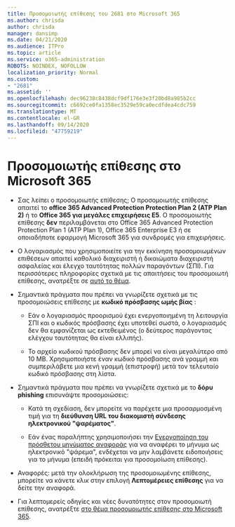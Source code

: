 ```yaml
---
title: Προσομοιωτής επίθεσης του 2681 στο Microsoft 365
ms.author: chrisda
author: chrisda
manager: dansimp
ms.date: 04/21/2020
ms.audience: ITPro
ms.topic: article
ms.service: o365-administration
ROBOTS: NOINDEX, NOFOLLOW
localization_priority: Normal
ms.custom:
- "2681"
ms.assetid: ''
ms.openlocfilehash: dec96238c8438dcf9df176e3e3f20bd8a985b2cc
ms.sourcegitcommit: c6692ce0fa1358ec3529e59ca0ecdfdea4cdc759
ms.translationtype: MT
ms.contentlocale: el-GR
ms.lasthandoff: 09/14/2020
ms.locfileid: "47759219"
---
```

# <a name="attack-simulator-in-microsoft-365"></a>Προσομοιωτής επίθεσης στο Microsoft 365

- Σας λείπει ο προσομοιωτής επίθεσης; Ο προσομοιωτής επίθεσης απαιτεί το **office 365 Advanced Protection Protection Plan 2 (ATP Plan 2)** ή το **Office 365 για μεγάλες επιχειρήσεις E5**. Ο προσομοιωτής επίθεσης **δεν** περιλαμβάνεται στο Office 365 Advanced Protection Protection Plan 1 (ATP Plan 1), Office 365 Enterprise E3 ή σε οποιαδήποτε εφαρμογή Microsoft 365 για συνδρομές για επιχειρήσεις.

- Ο λογαριασμός που χρησιμοποιείτε για την εκκίνηση προσομοιωμένων επιθέσεων απαιτεί καθολικό διαχειριστή ή δικαιώματα διαχειριστή ασφαλείας και έλεγχο ταυτότητας πολλών παραγόντων (ΣΠΙ). Για περισσότερες πληροφορίες σχετικά με τις απαιτήσεις του προσομοιωτή επίθεσης, ανατρέξτε σε [αυτό το θέμα](https://docs.microsoft.com/microsoft-365/security/office-365-security/attack-simulator).

- Σημαντικά πράγματα που πρέπει να γνωρίζετε σχετικά με τις προσομοιώσεις επίθεσης με **κωδικό πρόσβασης ωμής βίας** :

  - Εάν ο λογαριασμός προορισμού έχει ενεργοποιημένη τη λειτουργία ΣΠΙ και ο κωδικός πρόσβασης έχει υποτεθεί σωστά, ο λογαριασμός δεν θα εμφανίζεται ως εκτεθειμένος (ο δεύτερος παράγοντας ελέγχου ταυτότητας θα είναι ελλιπής).

  - Το αρχείο κωδικού πρόσβασης δεν μπορεί να είναι μεγαλύτερο από 10 MB. Χρησιμοποιήστε έναν κωδικό πρόσβασης ανά γραμμή και συμπεριλάβετε μια κενή γραμμή (επιστροφή) μετά τον τελευταίο κωδικό πρόσβασης στη λίστα.

- Σημαντικά πράγματα που πρέπει να γνωρίζετε σχετικά με το **δόρυ phishing** επισυνάψτε προσομοιώσεις:

  - Κατά τη σχεδίαση, δεν μπορείτε να παρέχετε μια προσαρμοσμένη τιμή για τη **διεύθυνση URL του διακομιστή σύνδεσης ηλεκτρονικού "ψαρέματος"**.

  - Εάν ένας παραλήπτης χρησιμοποιήσει την [Ενεργοποίηση του πρόσθετου μηνύματος αναφοράς](https://docs.microsoft.com/microsoft-365/security/office-365-security/enable-the-report-message-add-in) για να αναφέρει το μήνυμα ως ηλεκτρονικό "ψάρεμα", ενδέχεται να μην λαμβάνετε ειδοποιήσεις για το μήνυμα (επειδή πρόκειται για προσομοίωση επίθεσης).

- Αναφορές: μετά την ολοκλήρωση της προσομοιωμένης επίθεσης, μπορείτε να κάνετε κλικ στην επιλογή **Λεπτομέρειες επίθεσης** για να δείτε την αναφορά.

- Για λεπτομερείς οδηγίες και νέες δυνατότητες στον προσομοιωτή επίθεσης, ανατρέξτε [στο θέμα προσομοιωτής επίθεσης στο Microsoft 365](https://docs.microsoft.com/microsoft-365/security/office-365-security/attack-simulator).
